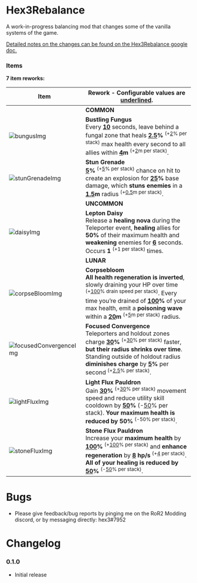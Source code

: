 # Hex3Rebalance

A work-in-progress balancing mod that changes some of the vanilla systems of the game.

<a href="https://docs.google.com/document/d/1LYXD3NK8ujFzKgfpnBfxXZfSdS0FrEV_qzumdOeqln0/edit?usp=sharing">Detailed notes on the changes can be found on the Hex3Rebalance google doc.</a>

### Items
**7 item reworks:**

| Item  | Rework - Configurable values are <ins>underlined</ins>. |
| ------------- | ------------- |
|  | **COMMON** |  |
| ![bungusImg] | **Bustling Fungus**<br>Every **<ins>10</ins>** seconds, leave behind a fungal zone that heals **<ins>2.5</ins>%** <sup>(+<ins>2</ins>% per stack)</sup> max health every second to all allies within **<ins>4</ins>m** <sup>(+<ins>2</ins>m per stack)</sup>. |
| ![stunGrenadeImg] | **Stun Grenade**<br>**<ins>5</ins>%** <sup>(+<ins>5</ins>% per stack)</sup> chance on hit to create an explosion for **<ins>25</ins>%** base damage, which **stuns enemies** in a **<ins>1.5</ins>m** radius <sup>(+<ins>0.5</ins>m per stack)</sup>. |
|  | **UNCOMMON** |  |
| ![daisyImg] | **Lepton Daisy**<br>Release a **healing nova** during the Teleporter event, **healing** allies for **50%** of their maximum health and **weakening** enemies for **<ins>6</ins>** seconds. Occurs **1** <sup>(+1 per stack)</sup> times. |
|  | **LUNAR** |  |
| ![corpseBloomImg] | **Corpsebloom**<br>**All health regeneration is inverted**, slowly draining your HP over time <sup>(+<ins>100</ins>% drain speed per stack)</sup>. Every time you’re drained of **<ins>100</ins>%** of your max health, emit a **poisoning wave** within a **<ins>20</ins>m** <sup>(+<ins>5</ins>m per stack)</sup> radius. |
| ![focusedConvergenceImg] | **Focused Convergence**<br>Teleporters and holdout zones charge **<ins>30</ins>%** <sup>(+<ins>30</ins>% per stack)</sup> faster, **but their radius shrinks over time**. Standing outside of holdout radius **diminishes charge** by **<ins>5</ins>%** per second <sup>(+<ins>2.5</ins>% per stack)</sup>. |
| ![lightFluxImg] | **Light Flux Pauldron**<br>Gain **<ins>30</ins>%** <sup>(+<ins>30</ins>% per stack)</sup> movement speed and reduce utility skill cooldown by **<ins>50</ins>%** (-<ins>50</ins>% per stack). **Your maximum health is reduced by 50%** <sup>(-50% per stack)</sup>. |
| ![stoneFluxImg] | **Stone Flux Pauldron**<br>Increase your **maximum health** by **<ins>100</ins>%** <sup>(+<ins>100</ins>% per stack)</sup> and **enhance regeneration** by **<ins>8</ins> hp/s** <sup>(+<ins>4</ins> per stack)</sup>. **All of your healing is reduced by <ins>50</ins>%** <sup>(-<ins>50</ins>% per stack)</sup>. |

[bungusImg]:
https://static.wikia.nocookie.net/riskofrain2_gamepedia_en/images/3/33/Bustling_Fungus.png
[stunGrenadeImg]:
https://static.wikia.nocookie.net/riskofrain2_gamepedia_en/images/2/27/Stun_Grenade.png
[daisyImg]:
https://static.wikia.nocookie.net/riskofrain2_gamepedia_en/images/7/73/Lepton_Daisy.png
[corpseBloomImg]:
https://static.wikia.nocookie.net/riskofrain2_gamepedia_en/images/3/31/Corpsebloom.png
[focusedConvergenceImg]:
https://static.wikia.nocookie.net/riskofrain2_gamepedia_en/images/2/2c/Focused_Convergence.png
[lightFluxImg]:
https://static.wikia.nocookie.net/riskofrain2_gamepedia_en/images/6/6e/Light_Flux_Pauldron.png
[stoneFluxImg]:
https://static.wikia.nocookie.net/riskofrain2_gamepedia_en/images/b/b1/Stone_Flux_Pauldron.png

# Bugs

* Please give feedback/bug reports by pinging me on the RoR2 Modding discord, or by messaging directly: hex3#7952

# Changelog

### 0.1.0
* Initial release